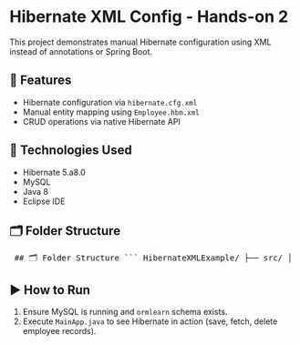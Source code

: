 # Hibernate XML Config - Hands-on 2

This project demonstrates manual Hibernate configuration using XML instead of annotations or Spring Boot.

## 🔧 Features

- Hibernate configuration via `hibernate.cfg.xml`
- Manual entity mapping using `Employee.hbm.xml`
- CRUD operations via native Hibernate API

## 🧱 Technologies Used

- Hibernate 5.a8.0
- MySQL
- Java 8
- Eclipse IDE

## 🗂 Folder Structure
<pre> ## 🗂 Folder Structure ``` HibernateXMLExample/ ├── src/ │ └── com/ │ └── hibernate/ │ ├── model/ │ │ └── Employee.java │ ├── main/ │ │ └── MainApp.java │ └── util/ │ └── HibernateUtil.java ├── resources/ │ ├── hibernate.cfg.xml │ └── employee.hbm.xml ├── lib/ # External Hibernate and MySQL JARs ``` </pre>


## ▶️ How to Run

1. Ensure MySQL is running and `ormlearn` schema exists.
2. Execute `MainApp.java` to see Hibernate in action (save, fetch, delete employee records).

